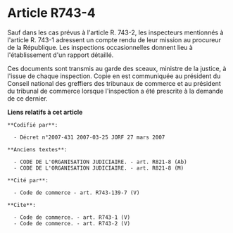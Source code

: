 # Article R743-4

Sauf dans les cas prévus à l'article R. 743-2, les inspecteurs mentionnés à l'article R. 743-1 adressent un compte rendu de
leur mission au procureur de la République. Les inspections occasionnelles donnent lieu à l'établissement d'un rapport
détaillé.

Ces documents sont transmis au garde des sceaux, ministre de la justice, à l'issue de chaque inspection. Copie en est
communiquée au président du Conseil national des greffiers des tribunaux de commerce et au président du tribunal de commerce
lorsque l'inspection a été prescrite à la demande de ce dernier.

**Liens relatifs à cet article**

	**Codifié par**:

	  - Décret n°2007-431 2007-03-25 JORF 27 mars 2007

	**Anciens textes**:

	  - CODE DE L'ORGANISATION JUDICIAIRE. - art. R821-8 (Ab)
	  - CODE DE L'ORGANISATION JUDICIAIRE. - art. R821-8 (M)

	**Cité par**:

	  - Code de commerce - art. R743-139-7 (V)

	**Cite**:

	  - Code de commerce. - art. R743-1 (V)
	  - Code de commerce. - art. R743-2 (V)

